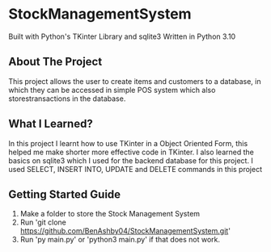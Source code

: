 # StockManagementSystem
Built with Python's TKinter Library and sqlite3
Written in Python 3.10

## About The Project
This project allows the user to create items and customers to a database, in which they can be accessed in simple POS system which also storestransactions in the database.


## What I Learned?
In this project I learnt how to use TKinter in a Object Oriented Form, this helped me make shorter more effective code in TKinter.
I also learned the basics on sqlite3 which I used for the backend database for this project. I used SELECT, INSERT INTO, UPDATE and DELETE commands in this project

## Getting Started Guide
1. Make a folder to store the Stock Management System
2. Run 'git clone https://github.com/BenAshby04/StockManagementSystem.git'
3. Run 'py main.py' or 'python3 main.py' if that does not work.
